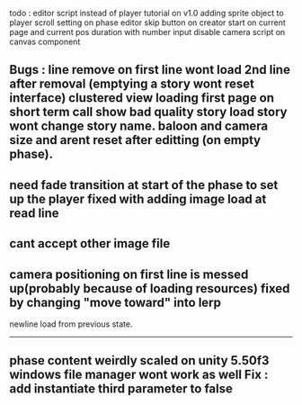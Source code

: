 todo : 
editor script instead of player
tutorial on v1.0
adding sprite object to player
scroll setting on phase editor
skip button on creator
start on current page and current pos
duration with number input
disable camera script on canvas component


Bugs :
line remove on first line wont load 2nd line after removal (emptying a story wont reset interface)
clustered view
loading first page on short term call show bad quality story 
load story wont change story name.
baloon and camera size and arent reset after editting (on empty phase).
---
need fade transition at start of the phase to set up the player
fixed with adding image load at read line
---
cant accept other image file
---
camera positioning on first line is messed up(probably because of loading resources)
fixed by changing "move toward" into lerp
---
newline load from previous state.

---
phase content weirdly scaled on unity 5.50f3 windows file manager wont work as well
Fix : add instantiate third parameter to false
---